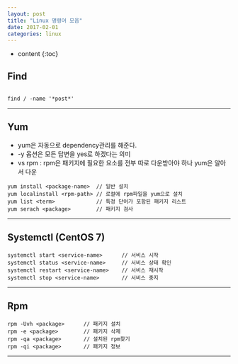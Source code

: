 ```yaml
---
layout: post
title: "Linux 명령어 모음"
date: 2017-02-01
categories: linux
---
```


* content
{:toc}

## Find
```

find / -name '*post*'

```
***

## Yum
* yum은 자동으로 dependency관리를 해준다.
* -y 옵션은 모든 답변을 yes로 하겠다는 의미
* vs rpm : rpm은 패키지에 필요한 요소를 전부 따로 다운받아야 하나 yum은 알아서 다운

```
yum install <package-name>  // 일반 설치
yum localinstall <rpm-path> // 로컬에 rpm파일을 yum으로 설치
yum list <term>             // 특정 단어가 포함된 패키지 리스트
yum serach <package>        // 패키지 검사
```
***

## Systemctl (CentOS 7)

```
systemctl start <service-name>      // 서비스 시작
systemctl status <service-name>     // 서비스 상태 확인
systemctl restart <service-name>    // 서비스 재시작
systemctl stop <service-name>       // 서비스 중지
```
***

## Rpm

```
rpm -Uvh <package>      // 패키지 설치
rpm -e <package>        // 패키지 삭제
rpm -qa <package>       // 설치된 rpm찾기
rpm -qi <package>       // 패키지 정보
```
***